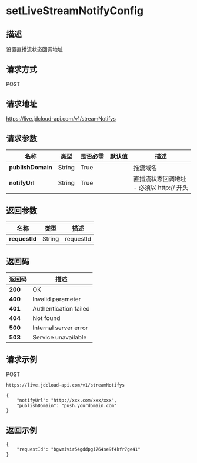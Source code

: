 # setLiveStreamNotifyConfig


## 描述
设置直播流状态回调地址

## 请求方式
POST

## 请求地址
https://live.jdcloud-api.com/v1/streamNotifys


## 请求参数
|名称|类型|是否必需|默认值|描述|
|---|---|---|---|---|
|**publishDomain**|String|True| |推流域名|
|**notifyUrl**|String|True| |直播流状态回调地址<br>- 必须以 http:// 开头<br>|


## 返回参数
|名称|类型|描述|
|---|---|---|
|**requestId**|String|requestId|


## 返回码
|返回码|描述|
|---|---|
|**200**|OK|
|**400**|Invalid parameter|
|**401**|Authentication failed|
|**404**|Not found|
|**500**|Internal server error|
|**503**|Service unavailable|

## 请求示例
POST
```
https://live.jdcloud-api.com/v1/streamNotifys

```
```
{
    "notifyUrl": "http://xxx.com/xxx/xxx", 
    "publishDomain": "push.yourdomain.com"
}
```

## 返回示例
```
{
    "requestId": "bgvmivir54gddpgi764se9f4kfr7ge41"
}
```
